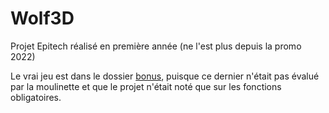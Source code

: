 # Wolf3D
Projet Epitech réalisé en première année (ne l'est plus depuis la promo 2022)

Le vrai jeu est dans le dossier [bonus](bonus/), puisque ce dernier n'était pas évalué par la moulinette et que le projet n'était noté que sur les fonctions obligatoires.
